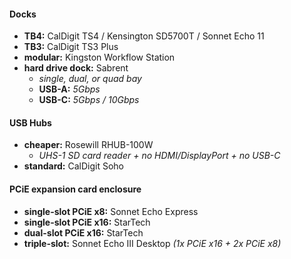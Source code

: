 #### Docks

- **TB4:** CalDigit TS4 / Kensington SD5700T / Sonnet Echo 11
- **TB3:** CalDigit TS3 Plus
- **modular:** Kingston Workflow Station
- **hard drive dock:** Sabrent 
	- *single, dual, or quad bay*
	- **USB-A:** *5Gbps*
	- **USB-C:** *5Gbps / 10Gbps*

#### USB Hubs

- **cheaper:** Rosewill RHUB-100W
	- *UHS-1 SD card reader + no HDMI/DisplayPort + no USB-C*
- **standard:** CalDigit Soho

#### PCiE expansion card enclosure 

- **single-slot PCiE x8:** Sonnet Echo Express
- **single-slot PCiE x16:** StarTech
- **dual-slot PCiE x16:** StarTech
- **triple-slot:** Sonnet Echo III Desktop *(1x PCiE x16 + 2x PCiE x8)*
